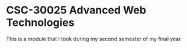 # CSC-30025 Advanced Web Technologies
This is a module that I took during my second semester of my final year
